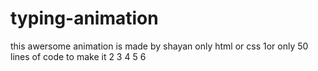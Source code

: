 # typing-animation 
this awersome animation is made by shayan 
only html or css
1or only 50 lines of code to make it
2
3
4
5
6
